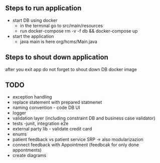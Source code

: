 ## Steps to run application
* start DB using docker
  * in the terminal go to src/main/resources
  * run docker-compose rm -v -f db && docker-compose up
* start the application
  * java main is here org/hcms/Main.java 

## Steps to shout down application
after you exit app do not forget to shout down DB docker image  

## TODO
* exception handling 
* replace statement with prepared statmenet
* naming convention - code DB UI
* logger
* validation layer (including constraint DB and business case validator)
* tests -junit, integration e2e
* external party lib - validate credit card
* enums
* patient feedback vs patient service SRP -> also modularizazion
* connect feedback with Appointment (feedbcak for only done appontments)
* create diagrams
